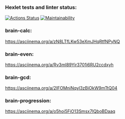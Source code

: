 ### Hexlet tests and linter status:
[![Actions Status](https://github.com/MikeDruzhin/frontend-project-44/actions/workflows/hexlet-check.yml/badge.svg)](https://github.com/MikeDruzhin/frontend-project-44/actions)
[![Maintainability](https://api.codeclimate.com/v1/badges/a5f6745d6a1d6a86fce5/maintainability)](https://codeclimate.com/github/MikeDruzhin/frontend-project-44/maintainability)

### brain-calc:
https://asciinema.org/a/zN8LTfLKw53eXmJHqRtfNPyNQ

### brain-even:
https://asciinema.org/a/Rv3mI89Yir3701i6RU2ccdxyh

### brain-gcd:
https://asciinema.org/a/2IFOMniNqyl3zBiOkW9mTtQ04

### brain-progression:
https://asciinema.org/a/o5hoi5FiO13Smsx7IQboBDaaq

